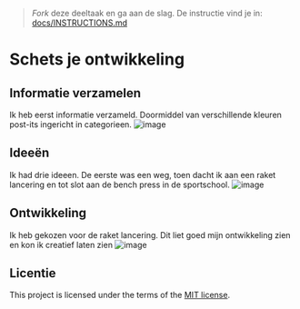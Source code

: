 > _Fork_ deze deeltaak en ga aan de slag. 
De instructie vind je in: [docs/INSTRUCTIONS.md](docs/INSTRUCTIONS.md)

# Schets je ontwikkeling

## Informatie verzamelen
Ik heb eerst informatie verzameld. Doormiddel van verschillende kleuren post-its ingericht in categorieen.
![image](https://github.com/OvenMagnetron/schets-je-ontwikkeling/assets/91184609/7dd192f1-d393-4580-bb7b-75fe8ff6d887)

## Ideeën
Ik had drie ideeen. De eerste was een weg, toen dacht ik aan een raket lancering en tot slot aan de bench press in de sportschool.
![image](https://github.com/OvenMagnetron/schets-je-ontwikkeling/assets/91184609/89f5f33f-5b3f-40ed-84dd-94bf4c593685)

## Ontwikkeling
Ik heb gekozen voor de raket lancering. Dit liet goed mijn ontwikkeling zien en kon ik creatief laten zien
![image](https://github.com/OvenMagnetron/schets-je-ontwikkeling/assets/91184609/6823b7a1-c469-41f1-8566-7ddf0c79e5c5)

## Licentie

This project is licensed under the terms of the [MIT license](./LICENSE).
